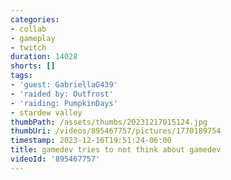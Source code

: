 ```yaml
---
categories:
- collab
- gameplay
- twitch
duration: 14028
shorts: []
tags:
- 'guest: GabriellaG439'
- 'raided by: Outfrost'
- 'raiding: PumpkinDays'
- stardew valley
thumbPath: /assets/thumbs/20231217015124.jpg
thumbUri: /videos/895467757/pictures/1770189754
timestamp: 2023-12-16T19:51:24-06:00
title: gamedev tries to not think about gamedev
videoId: '895467757'
---
```

